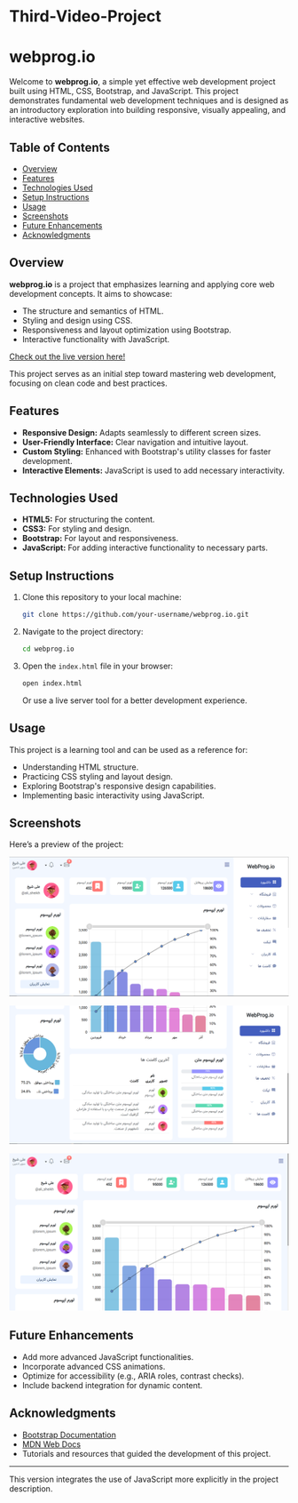 # Third-Video-Project

# webprog.io

Welcome to **webprog.io**, a simple yet effective web development project built using HTML, CSS, Bootstrap, and JavaScript. This project demonstrates fundamental web development techniques and is designed as an introductory exploration into building responsive, visually appealing, and interactive websites.

## Table of Contents

- [Overview](#overview)
- [Features](#features)
- [Technologies Used](#technologies-used)
- [Setup Instructions](#setup-instructions)
- [Usage](#usage)
- [Screenshots](#screenshots)
- [Future Enhancements](#future-enhancements)
- [Acknowledgments](#acknowledgments)

## Overview

**webprog.io** is a project that emphasizes learning and applying core web development concepts. It aims to showcase:

- The structure and semantics of HTML.
- Styling and design using CSS.
- Responsiveness and layout optimization using Bootstrap.
- Interactive functionality with JavaScript.

[Check out the live version here!](https://masuma6410.github.io/Second-Video-Project/)

This project serves as an initial step toward mastering web development, focusing on clean code and best practices.

## Features

- **Responsive Design:** Adapts seamlessly to different screen sizes.
- **User-Friendly Interface:** Clear navigation and intuitive layout.
- **Custom Styling:** Enhanced with Bootstrap's utility classes for faster development.
- **Interactive Elements:** JavaScript is used to add necessary interactivity.

## Technologies Used

- **HTML5:** For structuring the content.
- **CSS3:** For styling and design.
- **Bootstrap:** For layout and responsiveness.
- **JavaScript:** For adding interactive functionality to necessary parts.

## Setup Instructions

1. Clone this repository to your local machine:
   ```bash
   git clone https://github.com/your-username/webprog.io.git
   ```
2. Navigate to the project directory:
   ```bash
   cd webprog.io
   ```
3. Open the `index.html` file in your browser:
   ```bash
   open index.html
   ```
   Or use a live server tool for a better development experience.

## Usage

This project is a learning tool and can be used as a reference for:

- Understanding HTML structure.
- Practicing CSS styling and layout design.
- Exploring Bootstrap's responsive design capabilities.
- Implementing basic interactivity using JavaScript.

## Screenshots

Here’s a preview of the project:

![webprog.io Homepage](./Images/Screenshots/first%20one.PNG)

![webprog.io Homepage](./Images/Screenshots/second%20one.PNG)

![webprog.io Homepage](./Images/Screenshots/third%20one.PNG)

## Future Enhancements

- Add more advanced JavaScript functionalities.
- Incorporate advanced CSS animations.
- Optimize for accessibility (e.g., ARIA roles, contrast checks).
- Include backend integration for dynamic content.

## Acknowledgments

- [Bootstrap Documentation](https://getbootstrap.com/docs/)
- [MDN Web Docs](https://developer.mozilla.org/)
- Tutorials and resources that guided the development of this project.

---

This version integrates the use of JavaScript more explicitly in the project description.
